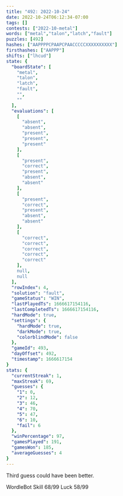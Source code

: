 ```yaml
---
title: "492: 2022-10-24"
date: 2022-10-24T06:12:34-07:00
tags: []
contests: ["2022-10-metal"]
words: ["metal","talon","latch","fault"]
puzzles: [492]
hashes: ["AAPPPPCPAAPCPAACCCCCXXXXXXXXXX"]
firsthashes: ["AAPPP"]
shifts: ["lhcud"]
state: {
  "boardState": [
    "metal",
    "talon",
    "latch",
    "fault",
    "",
    ""
  ],
  "evaluations": [
    [
      "absent",
      "absent",
      "present",
      "present",
      "present"
    ],
    [
      "present",
      "correct",
      "present",
      "absent",
      "absent"
    ],
    [
      "present",
      "correct",
      "present",
      "absent",
      "absent"
    ],
    [
      "correct",
      "correct",
      "correct",
      "correct",
      "correct"
    ],
    null,
    null
  ],
  "rowIndex": 4,
  "solution": "fault",
  "gameStatus": "WIN",
  "lastPlayedTs": 1666617154116,
  "lastCompletedTs": 1666617154116,
  "hardMode": true,
  "settings": {
    "hardMode": true,
    "darkMode": true,
    "colorblindMode": false
  },
  "gameId": 493,
  "dayOffset": 492,
  "timestamp": 1666617154
}
stats: {
  "currentStreak": 1,
  "maxStreak": 69,
  "guesses": {
    "1": 0,
    "2": 12,
    "3": 46,
    "4": 70,
    "5": 47,
    "6": 10,
    "fail": 6
  },
  "winPercentage": 97,
  "gamesPlayed": 191,
  "gamesWon": 185,
  "averageGuesses": 4
}
---
```

<!-- more -->
Third guess could have been better. 

WordleBot
Skill 68/99
Luck 58/99
